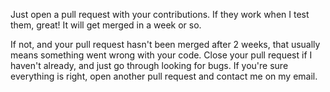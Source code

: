 Just open a pull request with your contributions.
If they work when I test them, great! It will get merged in a week or so.

If not, and your pull request hasn't been merged after 2 weeks, that usually means something went wrong with your code.
Close your pull request if I haven't already, and just go through looking for bugs. If you're sure everything is right, open another pull request and contact me on my email.
